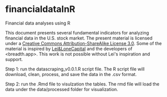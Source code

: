 # financialdataInR
Financial data analyses using R 

This document presents several fundamental indicators for analyzing financial data in the U.S. stock market. The present material is licensed under a [Creative Commons Attribution-ShareAlike License 3.0](https://creativecommons.org/licenses/by-sa/3.0/). Some of the material is inspired by [Lei&LoneCapital](https://lonecapital.com/) and  the developers of <breadth.app>. This work is not possible without Lei's inspiration and support. 

Step 1: run the datascraping_v0.0.1.R script file. 
The R script file will download, clean, process, and save the data in the .csv format.

Step 2: run the .Rmd file to visulzation the tables. 
The rmd file will load the data under the data/processed folder for visualization. 



